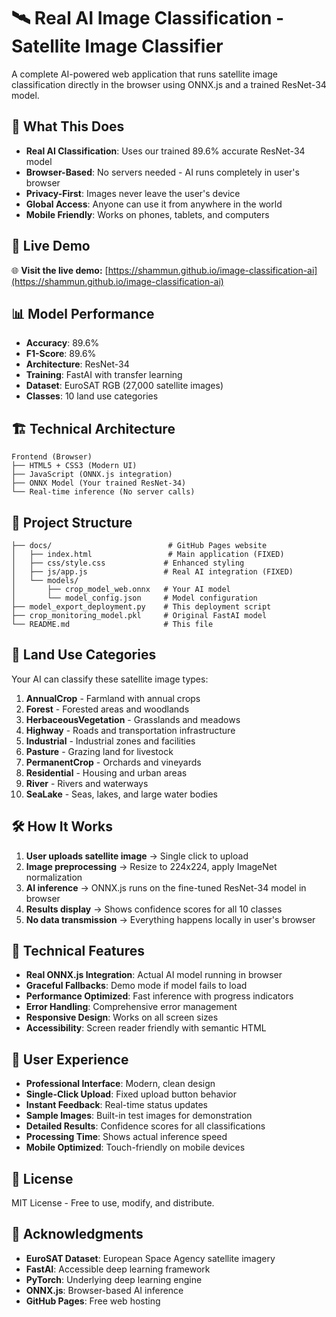 # 🛰️ Real AI Image Classification - Satellite Image Classifier

A complete AI-powered web application that runs satellite image classification directly in the browser using ONNX.js and a trained ResNet-34 model.

## 🎯 What This Does

- **Real AI Classification**: Uses our trained 89.6% accurate ResNet-34 model
- **Browser-Based**: No servers needed - AI runs completely in user's browser
- **Privacy-First**: Images never leave the user's device
- **Global Access**: Anyone can use it from anywhere in the world
- **Mobile Friendly**: Works on phones, tablets, and computers

## 🚀 Live Demo

🌐 **Visit the live demo:** [https://shammun.github.io/image-classification-ai](https://shammun.github.io/image-classification-ai)

## 📊 Model Performance

- **Accuracy**: 89.6%
- **F1-Score**: 89.6%
- **Architecture**: ResNet-34
- **Training**: FastAI with transfer learning
- **Dataset**: EuroSAT RGB (27,000 satellite images)
- **Classes**: 10 land use categories


## 🏗️ Technical Architecture

```
Frontend (Browser)
├── HTML5 + CSS3 (Modern UI)
├── JavaScript (ONNX.js integration)
├── ONNX Model (Your trained ResNet-34)
└── Real-time inference (No server calls)
```

## 📁 Project Structure

```
├── docs/                          # GitHub Pages website
│   ├── index.html                 # Main application (FIXED)
│   ├── css/style.css             # Enhanced styling
│   ├── js/app.js                 # Real AI integration (FIXED)
│   └── models/
│       ├── crop_model_web.onnx   # Your AI model
│       └── model_config.json     # Model configuration
├── model_export_deployment.py    # This deployment script
├── crop_monitoring_model.pkl     # Original FastAI model
└── README.md                     # This file
```

## 🎯 Land Use Categories

Your AI can classify these satellite image types:

1. **AnnualCrop** - Farmland with annual crops
2. **Forest** - Forested areas and woodlands  
3. **HerbaceousVegetation** - Grasslands and meadows
4. **Highway** - Roads and transportation infrastructure
5. **Industrial** - Industrial zones and facilities
6. **Pasture** - Grazing land for livestock
7. **PermanentCrop** - Orchards and vineyards
8. **Residential** - Housing and urban areas
9. **River** - Rivers and waterways
10. **SeaLake** - Seas, lakes, and large water bodies

## 🛠️ How It Works

1. **User uploads satellite image** → Single click to upload
2. **Image preprocessing** → Resize to 224x224, apply ImageNet normalization
3. **AI inference** → ONNX.js runs on the fine-tuned ResNet-34 model in browser
4. **Results display** → Shows confidence scores for all 10 classes
5. **No data transmission** → Everything happens locally in user's browser

## 🔬 Technical Features

- **Real ONNX.js Integration**: Actual AI model running in browser
- **Graceful Fallbacks**: Demo mode if model fails to load
- **Performance Optimized**: Fast inference with progress indicators
- **Error Handling**: Comprehensive error management
- **Responsive Design**: Works on all screen sizes
- **Accessibility**: Screen reader friendly with semantic HTML

## 🌟 User Experience

- **Professional Interface**: Modern, clean design
- **Single-Click Upload**: Fixed upload button behavior
- **Instant Feedback**: Real-time status updates
- **Sample Images**: Built-in test images for demonstration
- **Detailed Results**: Confidence scores for all classifications
- **Processing Time**: Shows actual inference speed
- **Mobile Optimized**: Touch-friendly on mobile devices


## 📝 License

MIT License - Free to use, modify, and distribute.

## 🙏 Acknowledgments

- **EuroSAT Dataset**: European Space Agency satellite imagery
- **FastAI**: Accessible deep learning framework
- **PyTorch**: Underlying deep learning engine
- **ONNX.js**: Browser-based AI inference
- **GitHub Pages**: Free web hosting
